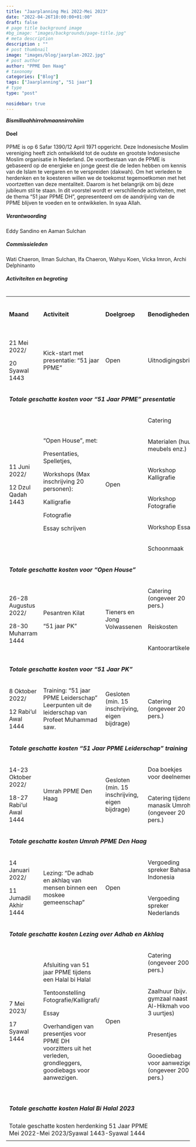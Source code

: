 ```yaml
---
title: "Jaarplanning Mei 2022-Mei 2023"
date: "2022-04-26T10:00:00+01:00"
draft: false
# page title background image
#bg_image: "images/backgrounds/page-title.jpg"
# meta description
description : ""
# post thumbnail
image: "images/blog/jaarplan-2022.jpg"
# post author
author: "PPME Den Haag"
# taxonomy
categories: ["Blog"]
tags: ["Jaarplanning", "51 jaar"]
# type
type: "post"

nosidebar: true
---
```


***Bismillaahhirrohmaannirrohiim***

#### Doel
PPME is op 6 Safar 1390/12 April 1971 opgericht. Deze Indonesische Moslim vereniging heeft zich ontwikkeld tot de oudste en grootste Indonesische Moslim organisatie in Nederland. De voortbestaan van de PPME is gebaseerd op de energieke en jonge geest die de leden hebben om kennis van de Islam te vergaren en te verspreiden (dakwah). Om het verleden te herdenken en te koesteren willen we de toekomst tegemoetkomen met het voortzetten van deze mentaliteit. Daarom is het belangrijk om bij deze jubileum stil te staan. In dit voorstel wordt er verschillende activiteiten, met de thema “51 jaar PPME DH”, gepresenteerd om de aandrijving van de PPME blijven te voeden en te ontwikkelen. In syaa Allah.

##### Verantwoording
Eddy Sandino en Aaman Sulchan

##### Commissieleden
Wati Chaeron, Ilman Sulchan, Ifa Chaeron, Wahyu Koen, Vicka Imron, Archi Delphinanto

##### Activiteiten en begroting
<div style="overflow-x: auto;white-space: nowrap;">
<table class="table-light">
    <tbody class="table-light">
        <tr class="table-primary">
            <td>
                <p><strong>Maand</strong></p>
            </td>
            <td>
                <p><strong>Activiteit</strong></p>
            </td>
            <td>
                <p><strong>Doelgroep</strong></p>
            </td>
            <td>
                <p><strong>Benodigheden</strong></p>
            </td>
            <td>
                <p><strong>Geschatte kosten (Euro)</strong></p>
            </td>
        </tr>
        <tr class="table-light">
            <td>
                <p>21 Mei 2022/</p>
                <p>20 Syawal 1443</p>
            </td>
            <td>
                <p>Kick-start met presentatie: &ldquo;51 jaar PPME&rdquo;</p>
            </td>
            <td>
                <p>Open</p>
            </td>
            <td>
                <p>Uitnodigingsbrief</p>
            </td>
            <td>
                <p>165,00</p>
            </td>
        </tr>
        <tr class="table-primary">
            <td colspan="4">
                <p>
                    <strong><em>Totale geschatte kosten voor &ldquo;51 Jaar PPME&rdquo; presentatie</em></strong>
                </p>
            </td>
            <td>
                <p>
                    <strong><em>165,00</em></strong>
                </p>
            </td>
        </tr>
        <tr class="table-light">
            <td rowspan="6">
                <p>11 Juni 2022/</p>
                <p>12 Dzul Qadah 1443</p>
            </td>
            <td rowspan="6">
                <p>&ldquo;Open House&rdquo;, met:</p>
                <p>Presentaties, Spelletjes,</p>
                <p>Workshops (Max inschrijving 20 personen):</p>
                <p>Kalligrafie</p>
                <p>Fotografie</p>
                <p>Essay schrijven</p>
            </td>
            <td rowspan="6">
                <p>Open</p>
            </td>
            <td>
                <p>Catering</p>
            </td>
            <td>
                <p>1000,00</p>
            </td>
        </tr>
        <tr class="table-light">
            <td>
                <p>Materialen (huur meubels enz.)</p>
            </td>
            <td>
                <p>500,00</p>
            </td>
        </tr>
        <tr class="table-light">
            <td>
                <p>Workshop Kalligrafie</p>
            </td>
            <td>
                <p>50,00</p>
            </td>
        </tr>
        <tr class="table-light">
            <td>
                <p>Workshop Fotografie</p>
            </td>
            <td>
                <p>50,00</p>
            </td>
        </tr>
        <tr class="table-light">
            <td>
                <p>Workshop Essay</p>
            </td>
            <td>
                <p>50,00</p>
            </td>
        </tr>
        <tr class="table-light">
            <td>
                <p>Schoonmaak</p>
            </td>
            <td>
                <p>75,00</p>
            </td>
        </tr>
        <tr class="table-primary">
            <td colspan="4">
                <p>
                    <strong><em>Totale geschatte kosten voor &ldquo;Open House&rdquo;</em></strong>
                </p>
            </td>
            <td>
                <p>
                    <strong><em>1725,00</em></strong>
                </p>
            </td>
        </tr>
        <tr class="table-light">
            <td rowspan="3">
                <p>26-28 Augustus 2022/</p>
                <p>28-30 Muharram 1444</p>
            </td>
            <td rowspan="3">
                <p>Pesantren Kilat</p>
                <p>&ldquo;51 jaar PK&rdquo;</p>
            </td>
            <td rowspan="3">
                <p>Tieners en Jong Volwassenen</p>
            </td>
            <td>
                <p>Catering (ongeveer 20 pers.)</p>
            </td>
            <td>
                <p>300,00</p>
            </td>
        </tr>
        <tr class="table-light">
            <td>
                <p>Reiskosten</p>
            </td>
            <td>
                <p>200,00</p>
            </td>
        </tr>
        <tr class="table-light">
            <td>
                <p>Kantoorartikelen</p>
            </td>
            <td>
                <p>100,00</p>
            </td>
        </tr>
        <tr class="table-primary">
            <td colspan="4">
                <p>
                    <strong><em>Totale geschatte kosten voor &ldquo;51 Jaar PK&rdquo;</em></strong>
                </p>
            </td>
            <td>
                <p>
                    <strong><em>600,00</em></strong>
                </p>
            </td>
        </tr>
        <tr class="table-light">
            <td>
                <p>8 Oktober 2022/</p>
                <p>12 Rabi&rsquo;ul Awal 1444</p>
            </td>
            <td>
                <p>
                    Training: &ldquo;51 jaar PPME Leiderschap&rdquo; Leerpunten uit de
                    leiderschap van Profeet Muhammad saw.
                </p>
            </td>
            <td>
                <p>Gesloten (min. 15 inschrijving, eigen bijdrage)</p>
            </td>
            <td>
                <p>Catering (ongeveer 20 pers.)</p>
            </td>
            <td>
                <p>100,00</p>
            </td>
        </tr>
        <tr class="table-light">
            <td colspan="4">
                <p>
                    <strong><em>Totale geschatte kosten &ldquo;51 Jaar PPME Leiderschap&rdquo;
                            training</em></strong>
                </p>
            </td>
            <td>
                <p>
                    <strong><em>100,00</em></strong>
                </p>
            </td>
        </tr>
        <tr class="table-light">
            <td rowspan="2">
                <p>14-23 Oktober 2022/</p>
                <p>18-27 Rabi&rsquo;ul Awal 1444</p>
            </td>
            <td rowspan="2">
                <p>Umrah PPME Den Haag</p>
            </td>
            <td rowspan="2">
                <p>Gesloten (min. 15 inschrijving, eigen bijdrage)</p>
            </td>
            <td>
                <p>Doa boekjes voor deelnemers</p>
            </td>
            <td>
                <p>100,00</p>
            </td>
        </tr>
        <tr class="table-light">
            <td>
                <p>Catering tijdens manasik Umroh (ongeveer 20 pers.)</p>
            </td>
            <td>
                <p>100,00</p>
            </td>
        </tr>
        <tr  class="table-primary">
            <td colspan="4" >
                <p>
                    <strong><em>Totale geschatte kosten Umrah PPME Den Haag</em></strong>
                </p>
            </td>
            <td>
                <p>
                    <strong><em>200,00</em></strong>
                </p>
            </td>
        </tr>
        <tr  class="table-light">
            <td rowspan="2">
                <p>14 Januari 2022/</p>
                <p>11 Jumadil Akhir 1444</p>
            </td>
            <td rowspan="2">
                <p>
                    Lezing: &ldquo;De adhab en akhlaq van mensen binnen een moskee
                    gemeenschap&rdquo;
                </p>
            </td>
            <td rowspan="2">
                <p>Open</p>
            </td>
            <td>
                <p>Vergoeding spreker Bahasa Indonesia</p>
            </td>
            <td>
                <p>75,00</p>
            </td>
        </tr>
        <tr class="table-light">
            <td>
                <p>Vergoeding spreker Nederlands</p>
            </td>
            <td>
                <p>75,00</p>
            </td>
        </tr>
        <tr class="table-primary">
            <td colspan="4">
                <p>
                    <strong><em>Totale geschatte kosten Lezing over Adhab en Akhlaq</em></strong>
                </p>
            </td>
            <td>
                <p>
                    <strong><em>150,00</em></strong>
                </p>
            </td>
        </tr>
        <tr class="table-light">
            <td rowspan="5">
                <p>7 Mei 2023/</p>
                <p>17 Syawal 1444</p>
            </td>
            <td rowspan="5">
                <p>Afsluiting van 51 jaar PPME tijdens een Halal bi Halal</p>
                <p>Tentoonstelling Fotografie/Kalligrafi/</p>
                <p>Essay</p>
                <p>
                    Overhandigen van presentjes voor PPME DH voorzitters uit het
                    verleden, grondleggers, goodiebags voor aanwezigen.
                </p>
            </td>
            <td rowspan="5">
                <p>Open</p>
            </td>
            <td>
                <p>Catering (ongeveer 200 pers.)</p>
            </td>
            <td>
                <p>2000,00</p>
            </td>
        </tr>
        <tr class="table-light">
            <td>
                <p>Zaalhuur (bijv. gymzaal naast Al-Hikmah voor 3 uurtjes)</p>
            </td>
            <td>
                <p>200,00</p>
            </td>
        </tr>
        <tr class="table-light">
            <td>
                <p>Presentjes</p>
            </td>
            <td>
                <p>1000,00</p>
            </td>
        </tr>
        <tr class="table-light">
            <td>
                <p>Gooediebag voor aanwezigen (ongeveer 200 pers.)</p>
            </td>
            <td>
                <p>1000,00</p>
            </td>
        </tr>
        <tr  class="table-light">
            <td>&nbsp;</td>
            <td>&nbsp;</td>
        </tr>
        <tr class="table-primary">
            <td colspan="4">
                <p>
                    <strong><em>Totale geschatte kosten Halal Bi Halal 2023</em></strong>
                </p>
            </td>
            <td>
                <p>
                    <strong><em>4200,00</em></strong>
                </p>
            </td>
        </tr>
        <tr  class="table-primary">
            <td colspan="4">
                Totale geschatte kosten herdenking 51 Jaar PPME<br/>
                Mei 2022-Mei 2023/Syawal 1443-Syawal 1444
            </td>
            <td>
                <p><strong>7140,00</strong></p>
            </td>
        </tr>
    </tbody>
</table>
</div>